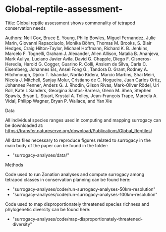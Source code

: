 # Global-reptile-assessment-
Title: Global reptile assessment shows commonality of tetrapod conservation needs

Authors: Neil Cox, Bruce E. Young, Philip Bowles, Miguel Fernandez, Julie Marin, Giovanni Rapacciuolo, Monika Böhm, Thomas M. Brooks, S. Blair Hedges, Craig Hilton-Taylor, Michael Hoffmann, Richard K. B. Jenkins, Marcelo F. Tognelli, Graham J. Alexander, Allen Allison, Natalia B. Ananjeva, Mark Auliya, Luciano Javier Avila, David G. Chapple, Diego F. Cisneros-Heredia, Harold G. Cogger, Guarino R. Colli, Anslem de Silva, Carla C. Eisemberg, Johannes Els, Ansel Fong G., Tandora D. Grant, Rodney A. Hitchmough, Djoko T. Iskandar, Noriko Kidera, Marcio Martins, Shai Meiri, Nicola J. Mitchell, Sanjay Molur, Cristiano de C. Nogueira, Juan Carlos Ortiz, Johannes Penner, Anders G. J. Rhodin, Gilson Rivas, Mark-Oliver Rödel, Uri Roll, Kate L Sanders, Georgina Santos-Barrera, Glenn M. Shea, Stephen Spawls, Bryan L. Stuart, Krystal A. Tolley, Jean-François Trape, Marcela A. Vidal, Philipp Wagner, Bryan P. Wallace, and Yan Xie

Data 

All individual species ranges used in computing and mapping surrogacy can be downloaded at:
https://transfer.natureserve.org/download/Publications/Global_Reptiles/

All data files necessary to reproduce figures related to surrogacy in the main body of the paper can be found in the folder:
- "surrogacy-analyses/data/"

Methods

Code used to run Zonation analyses and compute surrogacy among tetrapod classes in conservation planning can be found here:
- "surrogacy-analyses/code/run-surrogacy-analyses-50km-resolution"
- "surrogacy-analyses/code/run-surrogacy-analyses-100km-resolution"

Code used to map disproportionately threatened species richness and phylogenetic diversity can be found here:
- "surrogacy-analyses/code/map-disproportionately-threatened-diversity"


